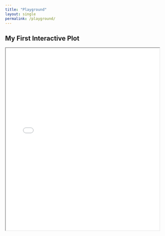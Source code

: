 ```yaml
---
title: "Playground"
layout: single
permalink: /playground/
---
```



<h2>My First Interactive Plot</h2>
<iframe src="/assets/plots/plot1.html" width="100%" height="600"></iframe>
